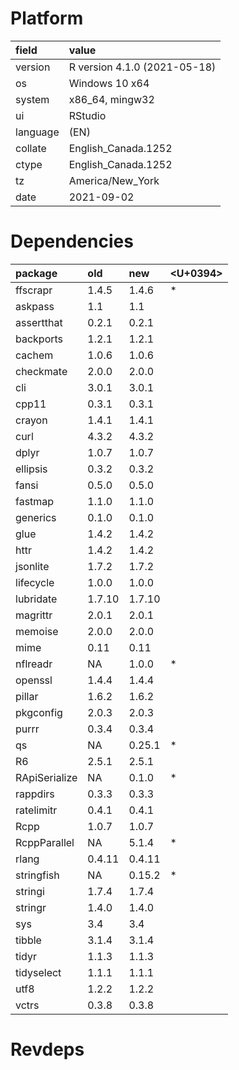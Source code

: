 # Platform

|field    |value                        |
|:--------|:----------------------------|
|version  |R version 4.1.0 (2021-05-18) |
|os       |Windows 10 x64               |
|system   |x86_64, mingw32              |
|ui       |RStudio                      |
|language |(EN)                         |
|collate  |English_Canada.1252          |
|ctype    |English_Canada.1252          |
|tz       |America/New_York             |
|date     |2021-09-02                   |

# Dependencies

|package       |old    |new    |<U+0394>  |
|:-------------|:------|:------|:--|
|ffscrapr      |1.4.5  |1.4.6  |*  |
|askpass       |1.1    |1.1    |   |
|assertthat    |0.2.1  |0.2.1  |   |
|backports     |1.2.1  |1.2.1  |   |
|cachem        |1.0.6  |1.0.6  |   |
|checkmate     |2.0.0  |2.0.0  |   |
|cli           |3.0.1  |3.0.1  |   |
|cpp11         |0.3.1  |0.3.1  |   |
|crayon        |1.4.1  |1.4.1  |   |
|curl          |4.3.2  |4.3.2  |   |
|dplyr         |1.0.7  |1.0.7  |   |
|ellipsis      |0.3.2  |0.3.2  |   |
|fansi         |0.5.0  |0.5.0  |   |
|fastmap       |1.1.0  |1.1.0  |   |
|generics      |0.1.0  |0.1.0  |   |
|glue          |1.4.2  |1.4.2  |   |
|httr          |1.4.2  |1.4.2  |   |
|jsonlite      |1.7.2  |1.7.2  |   |
|lifecycle     |1.0.0  |1.0.0  |   |
|lubridate     |1.7.10 |1.7.10 |   |
|magrittr      |2.0.1  |2.0.1  |   |
|memoise       |2.0.0  |2.0.0  |   |
|mime          |0.11   |0.11   |   |
|nflreadr      |NA     |1.0.0  |*  |
|openssl       |1.4.4  |1.4.4  |   |
|pillar        |1.6.2  |1.6.2  |   |
|pkgconfig     |2.0.3  |2.0.3  |   |
|purrr         |0.3.4  |0.3.4  |   |
|qs            |NA     |0.25.1 |*  |
|R6            |2.5.1  |2.5.1  |   |
|RApiSerialize |NA     |0.1.0  |*  |
|rappdirs      |0.3.3  |0.3.3  |   |
|ratelimitr    |0.4.1  |0.4.1  |   |
|Rcpp          |1.0.7  |1.0.7  |   |
|RcppParallel  |NA     |5.1.4  |*  |
|rlang         |0.4.11 |0.4.11 |   |
|stringfish    |NA     |0.15.2 |*  |
|stringi       |1.7.4  |1.7.4  |   |
|stringr       |1.4.0  |1.4.0  |   |
|sys           |3.4    |3.4    |   |
|tibble        |3.1.4  |3.1.4  |   |
|tidyr         |1.1.3  |1.1.3  |   |
|tidyselect    |1.1.1  |1.1.1  |   |
|utf8          |1.2.2  |1.2.2  |   |
|vctrs         |0.3.8  |0.3.8  |   |

# Revdeps

